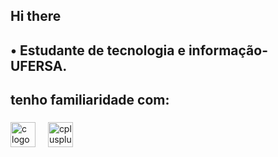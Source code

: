 <h2 align="left">Hi there</h2>


###

<h2 align="left">• Estudante de tecnologia e informação- UFERSA.</h2>

###

<p align="left"></p>

###

<h2 align="left">tenho familiaridade com:</h2>

###

<div align="left">
  <img src="https://cdn.jsdelivr.net/gh/devicons/devicon/icons/c/c-original.svg" height="40" alt="c logo"  />
  <img width="12" />
  <img src="https://cdn.jsdelivr.net/gh/devicons/devicon/icons/cplusplus/cplusplus-original.svg" height="40" alt="cplusplus logo"  />
</div>

###

